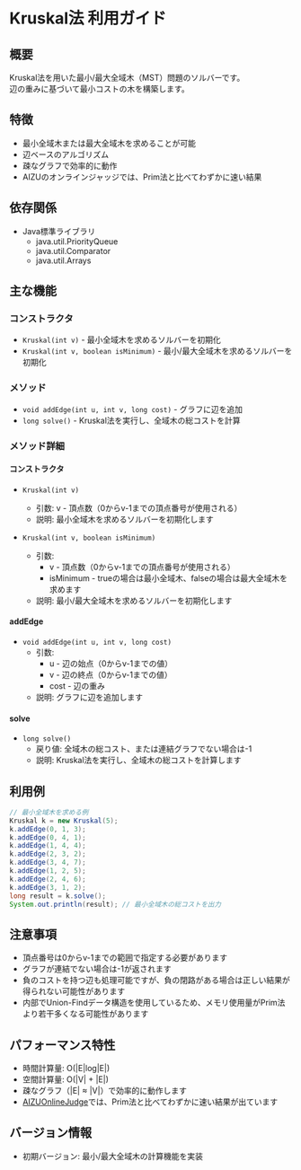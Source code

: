 # Kruskal法 利用ガイド

## 概要

Kruskal法を用いた最小/最大全域木（MST）問題のソルバーです。  
辺の重みに基づいて最小コストの木を構築します。

## 特徴

- 最小全域木または最大全域木を求めることが可能
- 辺ベースのアルゴリズム
- 疎なグラフで効率的に動作
- AIZUのオンラインジャッジでは、Prim法と比べてわずかに速い結果

## 依存関係

- Java標準ライブラリ
	- java.util.PriorityQueue
	- java.util.Comparator
	- java.util.Arrays

## 主な機能

### コンストラクタ

- `Kruskal(int v)` - 最小全域木を求めるソルバーを初期化
- `Kruskal(int v, boolean isMinimum)` - 最小/最大全域木を求めるソルバーを初期化

### メソッド

- `void addEdge(int u, int v, long cost)` - グラフに辺を追加
- `long solve()` - Kruskal法を実行し、全域木の総コストを計算

### メソッド詳細

#### コンストラクタ

- `Kruskal(int v)`
	- 引数: v - 頂点数（0からv-1までの頂点番号が使用される）
	- 説明: 最小全域木を求めるソルバーを初期化します

- `Kruskal(int v, boolean isMinimum)`
	- 引数:
		- v - 頂点数（0からv-1までの頂点番号が使用される）
		- isMinimum - trueの場合は最小全域木、falseの場合は最大全域木を求めます
	- 説明: 最小/最大全域木を求めるソルバーを初期化します

#### addEdge

- `void addEdge(int u, int v, long cost)`
	- 引数:
		- u - 辺の始点（0からv-1までの値）
		- v - 辺の終点（0からv-1までの値）
		- cost - 辺の重み
	- 説明: グラフに辺を追加します

#### solve

- `long solve()`
	- 戻り値: 全域木の総コスト、または連結グラフでない場合は-1
	- 説明: Kruskal法を実行し、全域木の総コストを計算します

## 利用例

```java
// 最小全域木を求める例
Kruskal k = new Kruskal(5);
k.addEdge(0, 1, 3);
k.addEdge(0, 4, 1);
k.addEdge(1, 4, 4);
k.addEdge(2, 3, 2);
k.addEdge(3, 4, 7);
k.addEdge(1, 2, 5);
k.addEdge(2, 4, 6);
k.addEdge(3, 1, 2);
long result = k.solve();
System.out.println(result); // 最小全域木の総コストを出力
```

## 注意事項

- 頂点番号は0からv-1までの範囲で指定する必要があります
- グラフが連結でない場合は-1が返されます
- 負のコストを持つ辺も処理可能ですが、負の閉路がある場合は正しい結果が得られない可能性があります
- 内部でUnion-Findデータ構造を使用しているため、メモリ使用量がPrim法より若干多くなる可能性があります

## パフォーマンス特性

- 時間計算量: O(|E|log|E|)
- 空間計算量: O(|V| + |E|)
- 疎なグラフ（|E| ≈ |V|）で効率的に動作します
- [AIZUOnlineJudge](https://onlinejudge.u-aizu.ac.jp/courses/library/5/GRL/2/GRL_2_A)では、Prim法と比べてわずかに速い結果が出ています

## バージョン情報

- 初期バージョン: 最小/最大全域木の計算機能を実装 